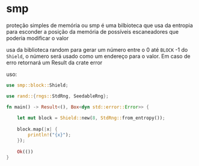 # smp

proteção simples de memória ou smp é uma bilbioteca que usa da entropia para esconder a posição da memória de possíveis escaneadores que poderia modificar o valor

usa da biblioteca random para gerar um número entre o 0 até `BLOCK` -1 do `Shield`, o número será usado como um endereço para o valor. Em caso de erro retornará um Result da crate error

uso:

```rust
use smp::block::Shield;

use rand::{rngs::StdRng, SeedableRng};

fn main() -> Result<(), Box<dyn std::error::Error>> {
	
	let mut block = Shield::new(8, StdRng::from_entropy());
	
	block.map(|x| {
		println!("{x}");
	});
	
	Ok(())   
}
```



